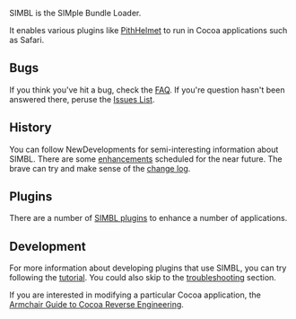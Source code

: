 SIMBL is the SIMple Bundle Loader.

It enables various plugins like [PithHelmet](http://culater.net/software/PithHelmet/) to run in Cocoa applications such as Safari.

## Bugs ##
If you think you've hit a bug, check the [FAQ](FAQ.md). If you're question hasn't been answered there, peruse the [Issues List](http://code.google.com/p/simbl/issues/list).

## History ##
You can follow NewDevelopments for semi-interesting information about SIMBL. There are some [enhancements](TODO.md) scheduled for the near future. The brave can try and make sense of the [change log](http://code.google.com/p/simbl/source/browse/CHANGES).

## Plugins ##
There are a number of [SIMBL plugins](SIMBLPlugins.md) to enhance a number of applications.

## Development ##
For more information about developing plugins that use SIMBL, you can try following the [tutorial](Tutorial.md). You could also skip to the [troubleshooting](Tutorial#Debugging_and_Troubleshooting.md) section.

If you are interested in modifying a particular Cocoa application, the [Armchair Guide to Cocoa Reverse Engineering](CocoaReverseEngineering.md).